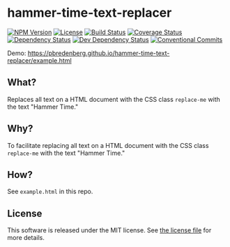 # hammer-time-text-replacer

[![NPM Version](https://img.shields.io/npm/v/hammer-time-text-replacer.svg)](https://www.npmjs.com/package/hammer-time-text-replacer)
[![License](https://img.shields.io/github/license/pbredenberg/hammer-time-text-replacer.svg)](./LICENSE)
[![Build Status](https://travis-ci.com/pbredenberg/hammer-time-text-replacer.svg?branch=master)](https://travis-ci.com/pbredenberg/hammer-time-text-replacer)
[![Coverage Status](https://coveralls.io/repos/github/pbredenberg/hammer-time-text-replacer/badge.svg?branch=master)](https://coveralls.io/github/pbredenberg/hammer-time-text-replacer?branch=master)
[![Dependency Status](https://david-dm.org/pbredenberg/hammer-time-text-replacer.svg)](https://david-dm.org/pbredenberg/hammer-time-text-replacer)
[![Dev Dependency Status](https://david-dm.org/pbredenberg/hammer-time-text-replacer/dev-status.svg)](https://david-dm.org/pbredenberg/hammer-time-text-replacer#info=devDependencies&view=table)
[![Conventional Commits](https://img.shields.io/badge/Conventional%20Commits-1.0.0-yellow.svg)](https://conventionalcommits.org)

Demo: https://pbredenberg.github.io/hammer-time-text-replacer/example.html

## What?

Replaces all text on a HTML document with the CSS class `replace-me` with the text "Hammer Time."

## Why?

To facilitate replacing all text on a HTML document with the CSS class `replace-me` with
the text "Hammer Time."

## How?

See `example.html` in this repo.

## License

This software is released under the MIT license. See [the license
file](LICENSE) for more details.

